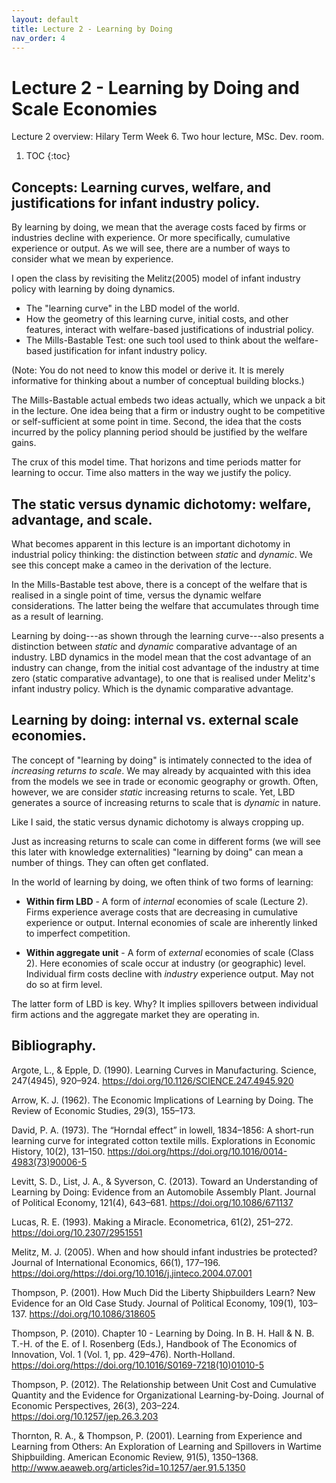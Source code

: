 ```yaml
---
layout: default
title: Lecture 2 - Learning by Doing
nav_order: 4
---
```


# Lecture 2 - Learning by Doing and Scale Economies

Lecture 2 overview: Hilary Term Week 6. Two hour lecture, MSc. Dev. room.

1. TOC
{:toc}



## Concepts: Learning curves, welfare, and justifications for infant industry policy.

By learning by doing, we mean that the average costs faced by firms or industries decline with experience. Or more specifically, cumulative experience or output. As we will see, there are a number of ways to consider what we mean by experience. 

I open the class by revisiting the Melitz(2005) model of infant industry policy with learning by doing dynamics. 

- The "learning curve" in the LBD model of the world.
- How the geometry of this learning curve, initial costs, and other features, interact with welfare-based justifications of industrial policy.
- The Mills-Bastable Test: one such tool used to think about the welfare-based justification for infant industry policy.

(Note: You do not need to know this model or derive it. It is merely informative for thinking about a number of conceptual building blocks.)

The Mills-Bastable actual embeds two ideas actually, which we unpack a bit in the lecture. One idea being that a firm or industry ought to be competitive or self-sufficient at some point in time. Second, the idea that the costs incurred by the policy planning period should be justified by the welfare gains.

The crux of this model time. That horizons and time periods matter for learning to occur. Time also matters in the way we justify the policy. 

## The static versus dynamic dichotomy: welfare, advantage, and scale.


What becomes apparent in this lecture is an important dichotomy in industrial policy thinking: the distinction between _static_ and _dynamic_. We see this concept make a cameo in the derivation of the lecture. 

In the Mills-Bastable test above, there is a concept of the welfare that is realised in a single point of time, versus the dynamic welfare considerations. The latter being the welfare that accumulates through time as a result of learning.

Learning by doing---as shown through the learning curve---also presents a distinction between _static_ and _dynamic_ comparative advantage of an industry. LBD dynamics in the model mean that the cost advantage of an industry can change, from the initial cost advantage of the industry at time zero (static comparative advantage), to one that is realised under Melitz's infant industry policy. Which is the dynamic comparative advantage.



## Learning by doing: internal vs. external scale economies.

The concept of  "learning by doing" is intimately connected to the idea of _increasing returns to scale_. We may already by acquainted with this idea from the models we see in trade or economic geography or growth. Often, however, we are consider _static_ increasing returns to scale. Yet, LBD generates a source of increasing returns to scale that is _dynamic_ in nature. 

Like I said, the static versus dynamic dichotomy is always cropping up. 

Just as increasing returns to scale can come in different forms (we will see this later with knowledge externalities) "learning by doing" can mean a number of things. They can often get conflated.

In the world of learning by doing, we often think of two forms of learning:

- __Within firm LBD__ - A form of _internal_ economies of scale (Lecture 2). Firms experience average costs that are decreasing in cumulative experience or output. Internal economies of scale are inherently linked to imperfect competition.

- __Within aggregate unit__ - A form of _external_ economies of scale (Class 2). Here economies of scale occur at industry (or geographic) level. Individual firm costs decline with _industry_ experience output. May not do so at firm level. 

The latter form of LBD is key. Why? It implies spillovers between individual firm actions and the aggregate market they are operating in.



## Bibliography.

Argote, L., & Epple, D. (1990). Learning Curves in Manufacturing. Science, 247(4945), 920–924. https://doi.org/10.1126/SCIENCE.247.4945.920

Arrow, K. J. (1962). The Economic Implications of Learning by Doing. The Review of Economic Studies, 29(3), 155–173.

David, P. A. (1973). The “Horndal effect” in lowell, 1834–1856: A short-run learning curve for integrated cotton textile mills. Explorations in Economic History, 10(2), 131–150. https://doi.org/https://doi.org/10.1016/0014-4983(73)90006-5

Levitt, S. D., List, J. A., & Syverson, C. (2013). Toward an Understanding of Learning by Doing: Evidence from an Automobile Assembly Plant. Journal of Political Economy, 121(4), 643–681. https://doi.org/10.1086/671137

Lucas, R. E. (1993). Making a Miracle. Econometrica, 61(2), 251–272. https://doi.org/10.2307/2951551

Melitz, M. J. (2005). When and how should infant industries be 
protected? Journal of International Economics, 66(1), 177–196. https://doi.org/https://doi.org/10.1016/j.jinteco.2004.07.001

Thompson, P. (2001). How Much Did the Liberty Shipbuilders Learn? New Evidence for an Old Case Study. Journal of Political Economy, 109(1), 103–137. https://doi.org/10.1086/318605

Thompson, P. (2010). Chapter 10 - Learning by Doing. In B. H. Hall & N. B. T.-H. of the E. of I. Rosenberg (Eds.), Handbook of The Economics of Innovation, Vol. 1 (Vol. 1, pp. 429–476). North-Holland. https://doi.org/https://doi.org/10.1016/S0169-7218(10)01010-5

Thompson, P. (2012). The Relationship between Unit Cost and Cumulative Quantity and the Evidence for Organizational Learning-by-Doing. Journal of Economic Perspectives, 26(3), 203–224. https://doi.org/10.1257/jep.26.3.203

Thornton, R. A., & Thompson, P. (2001). Learning from Experience and Learning from Others: An Exploration of Learning and Spillovers in Wartime Shipbuilding. American Economic Review, 91(5), 1350–1368. http://www.aeaweb.org/articles?id=10.1257/aer.91.5.1350



